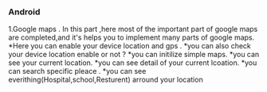 ### Android 
1.Google maps .
In this part ,here most of the important part of google maps are completed,and it's helps you to implement many parts  of google maps.
*Here you can enable your device location and gps .
*you can also check your device location enable or not ?
*you can initilize simple maps.
*you can see your current location.
*you can see detail of your current lcoation.
*you can search specific pleace .
*you can see everithing(Hospital,school,Resturent) arround your location
